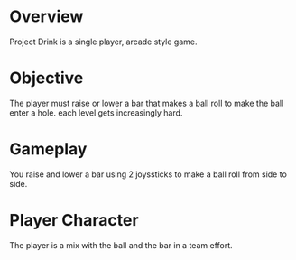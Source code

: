 # Overview
Project Drink is a single player, arcade style game.
# Objective
The player must raise or lower a bar that makes a ball roll to make the ball enter a hole. each level gets increasingly hard.
# Gameplay
You raise and lower a bar using 2 joyssticks to make a ball roll from side to side.
# Player Character
The player is a mix with the ball and the bar in a team effort.
